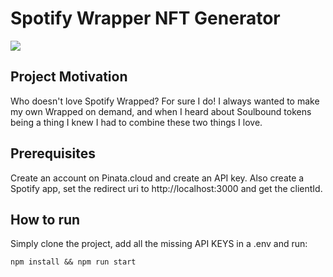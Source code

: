 # Spotify Wrapper NFT Generator

![](https://github.com/spotify-wrapped-soulbound-nft/SpotifySoulbound.gif)

## Project Motivation

Who doesn't love Spotify Wrapped? For sure I do! I always wanted to make my own Wrapped on demand, and when I heard about Soulbound tokens being a thing I knew I had to combine these two things I love.

## Prerequisites

Create an account on Pinata.cloud and create an API key. Also create a Spotify app, set the redirect uri to http://localhost:3000 and get the clientId.

## How to run

Simply clone the project, add all the missing API KEYS in a .env and run:

```
npm install && npm run start
```

